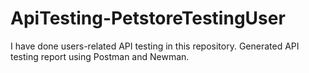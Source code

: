 # ApiTesting-PetstoreTestingUser
I have done users-related API testing in this repository. Generated API testing report using Postman and Newman.
